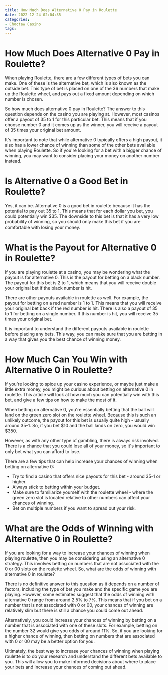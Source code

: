 ```yaml
---
title: How Much Does Alternative 0 Pay in Roulette 
date: 2022-12-24 02:04:35
categories:
- Choctaw Casino
tags:
---
```



#  How Much Does Alternative 0 Pay in Roulette? 

When playing Roulette, there are a few different types of bets you can make. One of these is the alternative bet, which is also known as the outside bet. This type of bet is placed on one of the 36 numbers that make up the Roulette wheel, and pays out a fixed amount depending on which number is chosen. 

So how much does alternative 0 pay in Roulette? The answer to this question depends on the casino you are playing at. However, most casinos offer a payout of 35 to 1 for this particular bet. This means that if you choose number 0 and it comes up as the winner, you will receive a payout of 35 times your original bet amount. 

It's important to note that while alternative 0 typically offers a high payout, it also has a lower chance of winning than some of the other bets available when playing Roulette. So if you're looking for a bet with a bigger chance of winning, you may want to consider placing your money on another number instead.

#  Is Alternative 0 a Good Bet in Roulette? 

Yes, it can be. Alternative 0 is a good bet in roulette because it has the potential to pay out 35 to 1. This means that for each dollar you bet, you could potentially win $35. The downside to this bet is that it has a very low probability of winning, so you should only make this bet if you are comfortable with losing your money.

#  What is the Payout for Alternative 0 in Roulette? 

If you are playing roulette at a casino, you may be wondering what the payout is for alternative 0. This is the payout for betting on a black number. The payout for this bet is 2 to 1, which means that you will receive double your original bet if the black number is hit. 

There are other payouts available in roulette as well. For example, the payout for betting on a red number is 1 to 1. This means that you will receive your original bet back if the red number is hit. There is also a payout of 35 to 1 for betting on a single number. If this number is hit, you will receive 35 times your original bet. 

It is important to understand the different payouts available in roulette before placing any bets. This way, you can make sure that you are betting in a way that gives you the best chance of winning money.

#  How Much Can You Win with Alternative 0 in Roulette? 

If you're looking to spice up your casino experience, or maybe just make a little extra money, you might be curious about betting on alternative 0 in roulette. This article will look at how much you can potentially win with this bet, and give a few tips on how to make the most of it.

When betting on alternative 0, you're essentially betting that the ball will land on the green zero slot on the roulette wheel. Because this is such an unlikely outcome, the payout for this bet is usually quite high - usually around 35-1. So, if you bet $10 and the ball lands on zero, you would win $350.

However, as with any other type of gambling, there is always risk involved. There is a chance that you could lose all of your money, so it's important to only bet what you can afford to lose.

There are a few tips that can help increase your chances of winning when betting on alternative 0: 

- Try to find a casino that offers nice payouts for this bet - around 35-1 or higher. 
- Always stick to betting within your budget. 
- Make sure to familiarize yourself with the roulette wheel - where the green zero slot is located relative to other numbers can affect your chances of winning. 
- Bet on multiple numbers if you want to spread out your risk.

#  What are the Odds of Winning with Alternative 0 in Roulette?

If you are looking for a way to increase your chances of winning when playing roulette, then you may be considering using an alternative 0 strategy. This involves betting on numbers that are not associated with the 0 or 00 slots on the roulette wheel. So, what are the odds of winning with alternative 0 in roulette?

There is no definitive answer to this question as it depends on a number of factors, including the type of bet you make and the specific game you are playing. However, some estimates suggest that the odds of winning with alternative 0 range from around 2.5% to 7%. This means that if you bet on a number that is not associated with 0 or 00, your chances of winning are relatively slim but there is still a chance you could come out ahead.

Alternatively, you could increase your chances of winning by betting on a number that is associated with one of these slots. For example, betting on the number 32 would give you odds of around 11%. So, if you are looking for a higher chance of winning, then betting on numbers that are associated with 0 or 00 may be a better option for you.

Ultimately, the best way to increase your chances of winning when playing roulette is to do your research and understand the different bets available to you. This will allow you to make informed decisions about where to place your bets and increase your chances of coming out ahead.